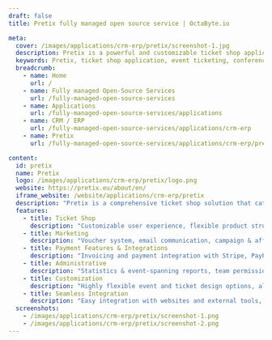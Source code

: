```yaml
---
draft: false
title: Pretix fully managed open source service | OctaByte.io

meta:
  cover: /images/applications/crm-erp/pretix/screenshot-1.jpg
  description: Pretix is a powerful and customizable ticket shop application designed for conferences, festivals, concerts, tech events, and more. With advanced features like automated waiting lists, marketing tools, and integrated payment options, Pretix offers a seamless experience for both organizers and attendees.
  keywords: Pretix, ticket shop application, event ticketing, conference ticketing, festival ticketing, concert ticketing, tech event tickets, ticket sales, event management, payment integration, ticket marketing, Stripe integration, PayPal integration, event reports, customer accounts, automated waiting list, customizable ticketing solution
  breadcrumb:
    - name: Home
      url: /
    - name: Fully managed Open-Source Services
      url: /fully-managed-open-source-services
    - name: Applications
      url: /fully-managed-open-source-services/applications
    - name: CRM / ERP
      url: /fully-managed-open-source-services/applications/crm-erp
    - name: Pretix
      url: /fully-managed-open-source-services/applications/crm-erp/pretix

content:
  id: pretix
  name: Pretix
  logo: /images/applications/crm-erp/pretix/logo.png
  website: https://pretix.eu/about/en/
  iframe_website: /website/applications/crm-erp/pretix
  description: "Pretix is a comprehensive ticket shop solution that caters to a wide variety of events, including conferences, festivals, concerts, trade shows, exhibitions, and workshops. Whether you're organizing a small local event or a large international conference, Pretix provides all the tools needed to manage ticket sales, registrations, and more. The platform offers a highly customizable user interface, flexible product structures, and easy integration into your website. With powerful marketing features, payment integrations, and detailed administrative controls, Pretix ensures that every aspect of your ticketing process runs smoothly. From managing customer accounts and memberships to analyzing event data with detailed reports, Pretix is designed to streamline your event planning and ticket sales."
  features:
    - title: Ticket Shop
      description: "Customizable user experience, flexible product structures, user-friendly seating plans, embeddable into your website, customer accounts and memberships, automated waiting list."
    - title: Marketing
      description: "Voucher system, email communication, campaign & affiliate tracking, resellers & ticket outlets."
    - title: Payment Features & Integrations
      description: "Invoicing and payment integration with Stripe, PayPal, and Bank."
    - title: Administrative
      description: "Statistics & event-spanning reports, team permissions, data export and API, notifications."
    - title: Customization
      description: "Highly flexible event and ticket design options, allowing you to tailor the experience to your specific event needs."
    - title: Seamless Integration
      description: "Easy integration with websites and external tools, providing a smooth experience for both organizers and attendees."
  screenshots:
    - /images/applications/crm-erp/pretix/screenshot-1.png
    - /images/applications/crm-erp/pretix/screenshot-2.png
---
```

